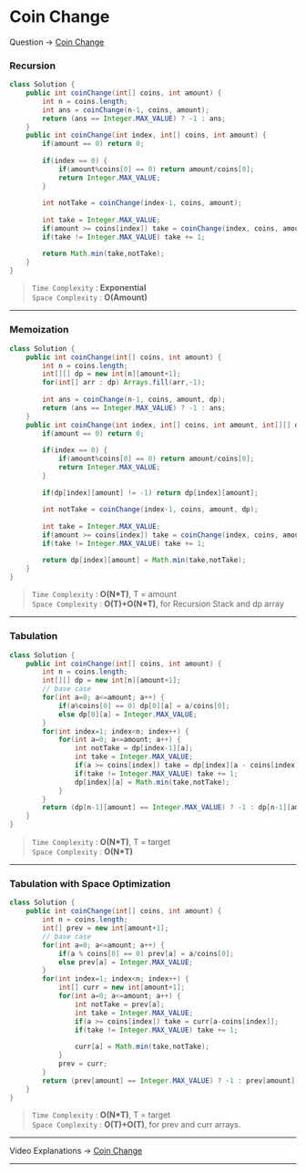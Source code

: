 # Coin Change
Question -> [Coin Change](https://leetcode.com/problems/coin-change/)    

### Recursion
```java
class Solution {
    public int coinChange(int[] coins, int amount) {
        int n = coins.length;
        int ans = coinChange(n-1, coins, amount);
        return (ans == Integer.MAX_VALUE) ? -1 : ans;
    }
    public int coinChange(int index, int[] coins, int amount) {
        if(amount == 0) return 0;
        
        if(index == 0) {
            if(amount%coins[0] == 0) return amount/coins[0];
            return Integer.MAX_VALUE;
        }
        
        int notTake = coinChange(index-1, coins, amount);
        
        int take = Integer.MAX_VALUE;
        if(amount >= coins[index]) take = coinChange(index, coins, amount-coins[index]);
        if(take != Integer.MAX_VALUE) take += 1;

        return Math.min(take,notTake);
    }
}
```           
> `Time Complexity` : **Exponential**          
> `Space Complexity` : **O(Amount)**    
---
### Memoization
```java
class Solution {
    public int coinChange(int[] coins, int amount) {
        int n = coins.length;
        int[][] dp = new int[n][amount+1];
        for(int[] arr : dp) Arrays.fill(arr,-1);
        
        int ans = coinChange(n-1, coins, amount, dp);
        return (ans == Integer.MAX_VALUE) ? -1 : ans;
    }
    public int coinChange(int index, int[] coins, int amount, int[][] dp) {
        if(amount == 0) return 0;
        
        if(index == 0) {
            if(amount%coins[0] == 0) return amount/coins[0];
            return Integer.MAX_VALUE;
        }
        
        if(dp[index][amount] != -1) return dp[index][amount];
        
        int notTake = coinChange(index-1, coins, amount, dp);
        
        int take = Integer.MAX_VALUE;
        if(amount >= coins[index]) take = coinChange(index, coins, amount-coins[index], dp);
        if(take != Integer.MAX_VALUE) take += 1;

        return dp[index][amount] = Math.min(take,notTake);
    }
}
```
> `Time Complexity` : **O(N\*T)**, T = amount          
> `Space Complexity` : **O(T)+O(N\*T)**, for Recursion Stack and dp array
---
### Tabulation
```java
class Solution {
    public int coinChange(int[] coins, int amount) {
        int n = coins.length;
        int[][] dp = new int[n][amount+1];
        // base case
        for(int a=0; a<=amount; a++) {
            if(a%coins[0] == 0) dp[0][a] = a/coins[0];
            else dp[0][a] = Integer.MAX_VALUE;
        }
        for(int index=1; index<n; index++) {
            for(int a=0; a<=amount; a++) {
                int notTake = dp[index-1][a];
                int take = Integer.MAX_VALUE;
                if(a >= coins[index]) take = dp[index][a - coins[index]];
                if(take != Integer.MAX_VALUE) take += 1;
                dp[index][a] = Math.min(take,notTake);
            }
        }
        return (dp[n-1][amount] == Integer.MAX_VALUE) ? -1 : dp[n-1][amount];
    }
}
```
> `Time Complexity` : **O(N\*T)**, T = target           
> `Space Complexity` : **O(N\*T)**
---
### Tabulation with Space Optimization
```java
class Solution {
    public int coinChange(int[] coins, int amount) {
        int n = coins.length;
        int[] prev = new int[amount+1];
        // base case
        for(int a=0; a<=amount; a++) {
            if(a % coins[0] == 0) prev[a] = a/coins[0];
            else prev[a] = Integer.MAX_VALUE;
        }
        for(int index=1; index<n; index++) {
            int[] curr = new int[amount+1];
            for(int a=0; a<=amount; a++) {
                int notTake = prev[a];
                int take = Integer.MAX_VALUE;
                if(a >= coins[index]) take = curr[a-coins[index]];
                if(take != Integer.MAX_VALUE) take += 1;
                
                curr[a] = Math.min(take,notTake);
            }
            prev = curr;
        }
        return (prev[amount] == Integer.MAX_VALUE) ? -1 : prev[amount];
    }
}
```
> `Time Complexity` : **O(N\*T)**, T = target           
> `Space Complexity` : **O(T)+O(T)**, for prev and curr arrays.
---
Video Explanations -> [Coin Change](https://youtu.be/myPeWb3Y68A?list=PLgUwDviBIf0qUlt5H_kiKYaNSqJ81PMMY)   
<hr>
